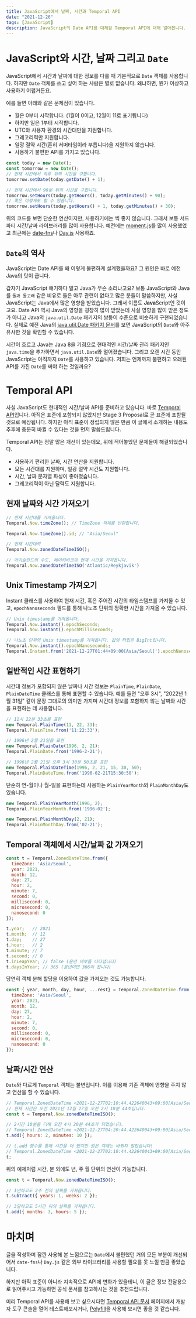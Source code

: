 ```yaml
---
title: JavaScript에서 날짜, 시간과 Temporal API
date: "2021-12-26"
tags: [JavaScript]
description: JavaScript의 Date API를 대체할 Temporal API에 대해 알아봅니다.
---
```


# JavaScript와 시간, 날짜 그리고 `Date`

JavaScript에서 시간과 날짜에 대한 정보를 다룰 때 기본적으로 `Date` 객체를 사용합니다. 하지만 `Date` 객체를 쓰고 싶어 하는 사람은 별로 없습니다. 왜냐하면, 뭔가 이상하고 사용하기 어렵거든요.

예를 들면 아래와 같은 문제점이 있습니다.
- 월은 0부터 시작합니다. (1월이 0이고, 12월이 11로 표기됩니다)
- 하지만 일은 1부터 시작합니다.
- UTC와 사용자 환경의 시간대만을 지원합니다.
- 그레고리력만 지원합니다.
- 일광 절약 시간(흔히 서머타임이라 부릅니다)을 지원하지 않습니다.
- 사용하기 불편한 API를 가지고 있습니다.

```javascript
const today = new Date();
const tomorrow = new Date();
// 현재 시간에서 하루 뒤의 시간을 구합니다.
tomorrow.setDate(today.getDate() + 1);

// 현재 시간에서 90분 뒤의 시간을 구합니다.
tomorrow.setHours(today.getHours(), today.getMinutes() + 90);
// 혹은 이렇게도 할 수 있습니다.
tomorrow.setHours(today.getHours() + 1, today.getMinutes() + 30);
```


위의 코드를 보면 단순한 연산이지만, 사용하기에는 썩 좋지 않습니다. 그래서 보통 서드파티 시간/날짜 라이브러리를 많이 사용합니다. 예전에는 [moment.js](https://momentjs.com/)를 많이 사용했었고 최근에는 [date-fns](https://date-fns.org/)나 [Day.js](https://day.js.org/) 사용하죠.

## `Date`의 역사 

JavaScript는 Date API를 왜 이렇게 불편하게 설계했을까요? 그 원인은 바로 예전 Java의 탓이 큽니다.

갑자기 JavaScript 얘기하다 말고 Java가 무슨 소리냐고요? 보통 JavaScript와 Java를 `돌과 돌고래` 같은 비유로 둘은 아무 관련이 없다고 많은 분들이 말씀하지만, 사실 JavaScript는 Java에서 많은 영향을 받았습니다. 그래서 이름도 **Java**Script인 것이고요. Date API 역시 Java의 영향을 굉장히 많이 받았는데 사실 영향을 많이 받은 정도가 아니고 Java의 `java.util.Date` 패키지의 쌍둥이 수준으로 비슷하게 구현되었습니다. 실제로 예전 Java의 [java.util.Date 패키지 문서](https://docs.oracle.com/javase/7/docs/api/java/util/Date.html)를 보면 JavaScript의 `Date`와 아주 유사한 것을 확인할 수 있습니다.

시간이 흐르고 Java는 Java 8을 기점으로 현대적인 시간/날짜 관리 패키지인 `java.time`을 추가하면서 `java.util.Date`와 멀어졌습니다. 그리고 오랜 시간 동안 JavaScript는 아직까지 `Date`를 사용하고 있습니다. 저희는 언제까지 불편하고 오래된 API를 가진 `Date`를 써야 하는 것일까요?

# Temporal API

사실 JavaScript도 현대적인 시간/날짜 API를 준비하고 있습니다. 바로 [Temporal API](https://tc39.es/proposal-temporal/)입니다. 아직은 표준에 포함되지 않았지만 Stage 3 Proposal로 곧 표준에 포함될 것으로 예상됩니다. 하지만 아직 표준이 정립되지 않은 만큼 이 글에서 소개하는 내용도 추후에 충분히 바뀔 수 있다는 것을 먼저 말씀드립니다.

Temporal API는 정말 많은 개선이 있는데요, 위에 적어놓았던 문제들이 해결되었습니다.

- 사용하기 편리한 날짜, 시간 연산을 지원합니다.
- 모든 시간대를 지원하며, 일광 절약 시간도 지원합니다.
- 시간, 날짜 문자열 파싱이 좋아졌습니다.
- 그레고리력이 아닌 달력도 지원합니다.


## 현재 날짜와 시간 가져오기

```javascript
// 현재 시간대를 가져옵니다.
Temporal.Now.timeZone(); // TimeZone 객체를 반환합니다.

Temporal.Now.timeZone().id; // "Asia/Seoul"

// 현재 시간대의 
Temporal.Now.zonedDateTimeISO();

// 아이슬란드의 수도, 레이캬비크의 헌재 시간을 가져옵니다.
Temporal.Now.zonedDateTimeISO('Atlantic/Reykjavik')
```

## Unix Timestamp 가져오기

Instant 클래스를 사용하여 현재 시간, 혹은 주어진 시간의 타임스탬프를 가져올 수 있고, `epochNanoseconds` 필드를 통해 나노초 단위의 정확한 시간을 가져올 수 있습니다.

```javascript
// Unix timestamp를 가져옵니다.
Temporal.Now.instant().epochSeconds;
Temporal.Now.instant().epochMilliseconds;

// 나노초 단위의 Unix timestamp를 가져옵니다. 값의 타입은 BigInt입니다.
Temporal.Now.instant().epochNanoseconds;
Temporal.Instant.from('2021-12-27T01:44+09:00[Asia/Seoul]').epochNanoseconds;
```

## 일반적인 시간 표현하기

시간대 정보가 포함되지 않은 날짜나 시간 정보는 `PlainTime`, `PlainDate`, `PlainDateTime` 클래스를 통해 표현할 수 있습니다. 예를 들면 "오후 3시", "2022년 1월 31일" 같이 문장 그대로의 의미만 가지며 시간대 정보를 포함하지 않는 날짜와 시간을 표현하는 데 사용합니다.

```javascript
// 11시 22분 33초를 표현
new Temporal.PlainTime(11, 22, 33);
Temporal.PlainTime.from('11:22:33');

// 1996년 2월 21일을 표현
new Temporal.PlainDate(1996, 2, 21);
Temporal.PlainDate.from('1996-2-21');

// 1996년 2월 21일 오후 3시 30분 50초를 표현
new Temporal.PlainDateTime(1996, 2, 21, 15, 30, 50);
Temporal.PlainDateTime.from('1996-02-21T15:30:50');
```

단순히 연-월이나 월-일을 표현하는데 사용하는 `PlainYearMonth`와 `PlainMonthDay`도 있습니다.

```javascript
new Temporal.PlainYearMonth(1996, 2);
Temporal.PlainYearMonth.from('1996-02');

new Temporal.PlainMonthDay(2, 21);
Temporal.PlainMonthDay.from('02-21');
```

## Temporal 객체에서 시간/날짜 값 가져오기

```javascript
const t = Temporal.ZonedDateTime.from({
  timeZone: 'Asia/Seoul',
  year: 2021,
  month: 12,
  day: 27,
  hour: 2,
  minute: 7,
  second: 0,
  millisecond: 0,
  microsecond: 0,
  nanosecond: 0
});

t.year;   // 2021
t.month;  // 12
t.day;    // 27
t.hour;   // 2
t.minute; // 7
t.second; // 0
t.inLeapYear; // false (윤년 여부를 나타냅니다)
t.daysInYear; // 365 (윤년이면 366이 됩니다)
```

당연히 객체 분해 할당을 이용하여 값을 가져오는 것도 가능합니다.

```javascript
const { year, month, day, hour, ...rest} = Temporal.ZonedDateTime.from({
  timeZone: 'Asia/Seoul',
  year: 2021,
  month: 12,
  day: 27,
  hour: 2,
  minute: 7,
  second: 0,
  millisecond: 0,
  microsecond: 0,
  nanosecond: 0
});
```

## 날짜/시간 연산

`Date`와 다르게 `Temporal` 객체는 불변입니다. 이를 이용해 기존 객체에 영향을 주지 않고 연산을 할 수 있습니다.

```javascript
// Temporal.ZonedDateTime <2021-12-27T02:10:44.422640043+09:00[Asia/Seoul]>
// 현재 시간은 오전 2021년 12월 27일 오전 2시 10분 44초입니다.
const t = Temporal.Now.zonedDateTimeISO();

// 2시간 10분을 더해 오전 4시 20분 44초가 되었습니다.
// Temporal.ZonedDateTime <2021-12-27T04:20:44.422640043+09:00[Asia/Seoul]>
t.add({ hours: 2, minutes: 10 });

// t.add 함수를 통해 시간을 더 했지만 원본 객체는 바뀌지 않았습니다!
// Temporal.ZonedDateTime <2021-12-27T02:10:44.422640043+09:00[Asia/Seoul]>
t;
```

위의 예제처럼 시간, 분 외에도 년, 주 월 단위의 연산이 가능합니다.

```javascript
const t = Temporal.Now.zonedDateTimeISO();

// 1년하고도 2주 전의 날짜를 가져옵니다.
t.subtract({ years: 1, weeks: 2 });

// 3달하고도 5시간 뒤의 날짜를 가져옵니다.
t.add({ months: 3, hours: 5 });
```


# 마치며

글을 작성하며 잠깐 사용해 본 느낌으로는 `Date`에서 불편했던 거의 모든 부분이 개선되어서 `date-fns`나 `Day.js` 같은 외부 라이브러리를 사용할 필요를 못 느낄 만큼 좋았습니다.

하지만 아직 표준이 아니라 지속적으로 API에 변화가 있을테니, 이 글은 정보 전달용으로 읽어주시고 가능하면 공식 문서를 참고하시는 것을 추천드립니다.

미리 Temporal API를 사용해 보고 싶으시다면 [Temporal API 문서](https://tc39.es/proposal-temporal/docs/) 페이지에서 개발자 도구 콘솔을 열어 테스트해보시거나, [Polyfill](https://github.com/js-temporal/temporal-polyfill)을 사용해 보시면 좋을 것 같습니다.
